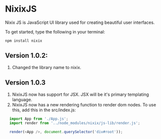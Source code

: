 # NixixJS
Nixix JS is JavaScript UI library used for creating beautiful user interfaces.

To get started, type the following in your terminal:
```
npm install nixix
```


## Version 1.0.2:
1. Changed the library name to nixix.

## Version 1.0.3
1. NixixJS now has support for JSX. JSX will be it's primary templating language.
2. NixixJS now has a new rendering function to render dom nodes. To use this, add this in the src/index.js:
``` javascript
  import App from './App.js';
  import render from '../node_modules/nixix/js-lib/render.js';

  render(<App />, document.querySelector('div#root'));
```